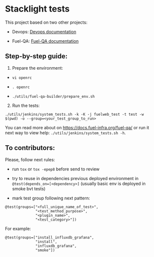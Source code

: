 # Stacklight tests


This project based on two other projects:

  * Devops: [Devops documentation](http://docs.fuel-infra.org/fuel-dev/devops.html)

  * Fuel-QA: [Fuel-QA documentation](https://docs.fuel-infra.org/fuel-qa/)


## Step-by-step guide:


1. Prepare the environment:

  * `vi openrc`

  * `. openrc`

  * `./utils/fuel-qa-builder/prepare_env.sh`


2. Run the tests:

  `./utils/jenkins/system_tests.sh -k -K -j fuelweb_test -t test -w $(pwd) -o --group=<your_test_group_to_run>`

  You can read more about on https://docs.fuel-infra.org/fuel-qa/ or
  run it next way to view help: `./utils/jenkins/system_tests.sh -h`.



## To contributors:

Please, follow next rules:

* run `tox` or `tox -epep8` before send to review

* try to reuse in dependencies previous deployed environment in
`@test(depends_on=[<dependency>]`
(usually basic env is deployed in smoke bvt tests)

* mark test group following next pattern:

 ```
 @test(groups=["<full_unique_name_of_test>",
               "<test_method_purpose>",
               "<plugin_name>",
               "<test_category>"])
 ```

 For example:

 ```
 @test(groups=["install_influxdb_grafana",
               "install",
               "influxdb_grafana",
               "smoke"])
 ```